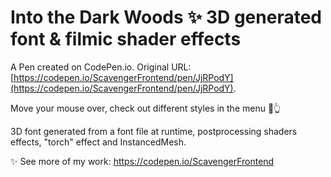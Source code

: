 # Into the Dark Woods ✨ 3D generated font & filmic shader effects

A Pen created on CodePen.io. Original URL: [https://codepen.io/ScavengerFrontend/pen/JjRPodY](https://codepen.io/ScavengerFrontend/pen/JjRPodY).

Move your mouse over, check out different styles in the menu 🎨👆

3D font generated  from a font file at runtime, postprocessing shaders effects, "torch" effect and InstancedMesh.

✨ See more of my work: https://codepen.io/ScavengerFrontend